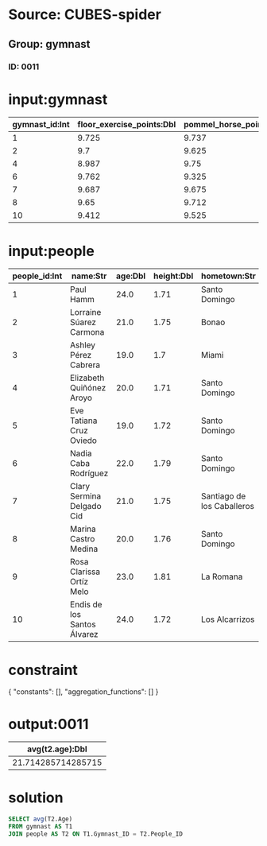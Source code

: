 # Source: CUBES-spider
## Group: gymnast
### ID: 0011

# input:gymnast

| gymnast_id:Int | floor_exercise_points:Dbl | pommel_horse_points:Dbl | rings_points:Dbl | vault_points:Dbl | parallel_bars_points:Dbl | horizontal_bar_points:Dbl | total_points:Dbl |
|---|---|---|---|---|---|---|---|
| 1 | 9.725 | 9.737 | 9.512 | 9.575 | 9.762 | 9.75 | 58.061 |
| 2 | 9.7 | 9.625 | 9.625 | 9.65 | 9.587 | 9.737 | 57.924 |
| 4 | 8.987 | 9.75 | 9.75 | 9.65 | 9.787 | 9.725 | 57.649 |
| 6 | 9.762 | 9.325 | 9.475 | 9.762 | 9.562 | 9.55 | 57.436 |
| 7 | 9.687 | 9.675 | 9.3 | 9.537 | 9.725 | 9.5 | 57.424 |
| 8 | 9.65 | 9.712 | 9.487 | 9.637 | 9.5 | 9.412 | 57.398 |
| 10 | 9.412 | 9.525 | 9.712 | 9.55 | 9.625 | 9.55 | 57.374 |

# input:people

| people_id:Int | name:Str | age:Dbl | height:Dbl | hometown:Str |
|---|---|---|---|---|
| 1 | Paul Hamm | 24.0 | 1.71 | Santo Domingo |
| 2 | Lorraine Súarez Carmona | 21.0 | 1.75 | Bonao |
| 3 | Ashley Pérez Cabrera | 19.0 | 1.7 | Miami |
| 4 | Elizabeth Quiñónez Aroyo | 20.0 | 1.71 | Santo Domingo |
| 5 | Eve Tatiana Cruz Oviedo | 19.0 | 1.72 | Santo Domingo |
| 6 | Nadia Caba Rodríguez | 22.0 | 1.79 | Santo Domingo |
| 7 | Clary Sermina Delgado Cid | 21.0 | 1.75 | Santiago de los Caballeros |
| 8 | Marina Castro Medina | 20.0 | 1.76 | Santo Domingo |
| 9 | Rosa Clarissa Ortíz Melo | 23.0 | 1.81 | La Romana |
| 10 | Endis de los Santos Álvarez | 24.0 | 1.72 | Los Alcarrizos |

# constraint

{
  "constants": [],
  "aggregation_functions": []
}

# output:0011

| avg(t2.age):Dbl |
|---|
| 21.714285714285715 |

# solution

```sql
SELECT avg(T2.Age)
FROM gymnast AS T1
JOIN people AS T2 ON T1.Gymnast_ID = T2.People_ID
```
